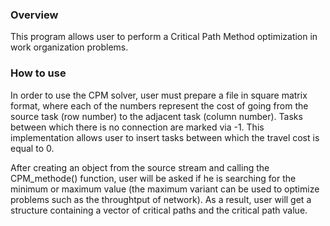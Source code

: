 ### Overview

This program allows user to perform a Critical Path Method optimization in work organization problems. 

### How to use

In order to use the CPM solver, user must prepare a file in square matrix format, where each of the numbers represent the cost of going from the source task (row number) to the adjacent task (column number). 
Tasks between which there is no connection are marked via -1. This implementation allows user to insert tasks between which the travel cost is equal to 0.

After creating an object from the source stream and calling the CPM_methode() function, user will be asked if he is searching for the minimum or maximum value (the maximum variant can be used to optimize problems such as the throughtput of network).
As a result, user will get a structure containing a vector of critical paths and the critical path value. 
